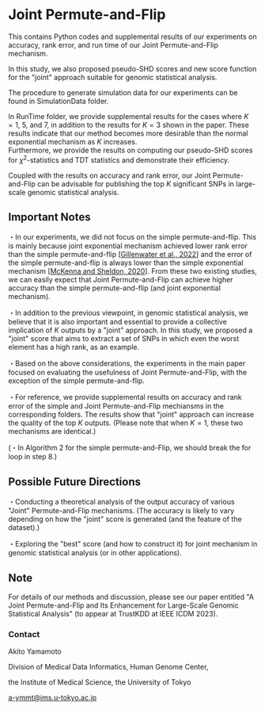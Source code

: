 # Joint Permute-and-Flip
This contains Python codes and supplemental results of our experiments on accuracy, rank error, and run time of our Joint Permute-and-Flip mechanism. 

In this study, we also proposed pseudo-SHD scores and new score function for the "joint" approach suitable for genomic statistical analysis. 

The procedure to generate simulation data for our experiments can be found in SimulationData folder.

In RunTime folder, we provide supplemental results for the cases where $K=1$, $5$, and $7$, in addition to the results for $K = 3$ shown in the paper. These results indicate that our method becomes more desirable than the normal exponential mechanism as $K$ increases.  
Furthermore, we provide the results on computing our pseudo-SHD scores for $\chi^2$-statistics and TDT statistics and demonstrate their efficiency.

Coupled with the results on accuracy and rank error, our Joint Permute-and-Flip can be advisable for publishing the top $K$ significant SNPs in large-scale genomic statistical analysis.

## Important Notes
・In our experiments, we did not focus on the simple permute-and-flip. This is mainly because joint exponential mechanism achieved lower rank error than the simple permute-and-flip [[Gillenwater et al., 2022](https://proceedings.mlr.press/v162/gillenwater22a.html)] and the error of the simple permute-and-flip is always lower than the simple exponential mechanism [[McKenna and Sheldon, 2020](https://proceedings.neurips.cc//paper_files/paper/2020/hash/01e00f2f4bfcbb7505cb641066f2859b-Abstract.html)]. From these two existing studies, we can easily expect that Joint Permute-and-Flip can achieve higher accuracy than the simple permute-and-flip (and joint exponential mechanism). 

・In addition to the previous viewpoint, in genomic statistical analysis, we believe that it is also important and essential to provide a collective implication of $K$ outputs by a "joint" approach. In this study, we proposed a "joint" score that aims to extract a set of SNPs in which even the worst element has a high rank, as an example. 

・Based on the above considerations, the experiments in the main paper focused on evaluating the usefulness of Joint Permute-and-Flip, with the exception of the simple permute-and-flip.

・For reference, we provide supplemental results on accuracy and rank error of the simple and Joint Permute-and-Flip mechiansms in the corresponding folders. The results show that "joint" approach can increase the quality of the top $K$ outputs. (Please note that when $K = 1$, these two mechanisms are identical.)

(・In Algorithm 2 for the simple permute-and-Flip, we should break the for loop in step 8.)

## Possible Future Directions
・Conducting a theoretical analysis of the output accuracy of various "Joint" Permute-and-Flip mechanisms. (The accuracy is likely to vary depending on how the "joint" score is generated (and the feature of the dataset).)

・Exploring the "best" score (and how to construct it) for joint mechanism in genomic statistical analysis (or in other applications). 

## Note

For details of our methods and discussion, please see our paper entitled "A Joint Permute-and-Flip and Its Enhancement for Large-Scale Genomic Statistical Analysis" (to appear at TrustKDD at IEEE ICDM 2023).

### Contact
Akito Yamamoto

Division of Medical Data Informatics, Human Genome Center,

the Institute of Medical Science, the University of Tokyo

a-ymmt@ims.u-tokyo.ac.jp

